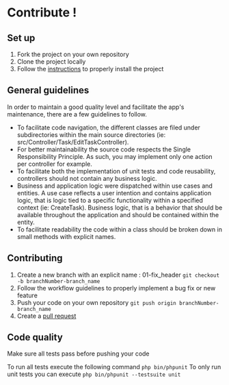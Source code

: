# Contribute !

## Set up 

1. Fork the project on your own repository
2. Clone the project locally
3. Follow the [instructions](https://github.com/Dzov/TodoCo/blob/master/README.md) to properly install the project

## General guidelines 

In order to maintain a good quality level and facilitate the app's maintenance, there are a few guidelines to follow. 

- To facilitate code navigation, the different classes are filed under subdirectories within the main source directories (ie: src/Controller/Task/EditTaskController).
- For better maintainability the source code respects the Single Responsibility Principle. As such, you may implement only one action per controller for example.
- To facilitate both the implementation of unit tests and code reusability, controllers should not contain any business logic.
- Business and application logic were dispatched within use cases and entities. A use case reflects a user intention and contains application logic, that is logic tied to a specific functionality within a specified context (ie: CreateTask). Business logic, that is a behavior that should be available throughout the application and should be contained within the entity.
- To facilitate readability the code within a class should be broken down in small methods with explicit names. 
 

## Contributing
1. Create a new branch with an explicit name : 01-fix_header
``` git checkout -b branchNumber-branch_name ```
2. Follow the workflow guidelines to properly implement a bug fix or new feature
3. Push your code on your own repository 
``` git push origin branchNumber-branch_name ```
3. Create a [pull request](https://help.github.com/en/articles/creating-a-pull-request-from-a-fork)

## Code quality 
Make sure all tests pass before pushing your code

To run all tests execute the following command 
``` php bin/phpunit ```
To only run unit tests you can execute 
``` php bin/phpunit --testsuite unit ```



